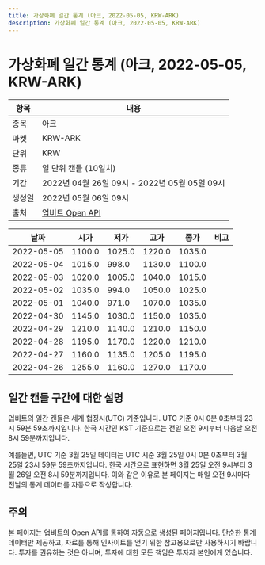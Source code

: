 ```yaml
---
title: 가상화폐 일간 통계 (아크, 2022-05-05, KRW-ARK)
description: 가상화폐 일간 통계 (아크, 2022-05-05, KRW-ARK)
---
```



가상화폐 일간 통계 (아크, 2022-05-05, KRW-ARK)
===

|항목|내용|
|--|--|
|종목|아크|
|마켓|KRW-ARK|
|단위|KRW|
|종류|일 단위 캔들 (10일치)|
|기간|2022년 04월 26일 09시 - 2022년 05월 05일 09시|
|생성일|2022년 05월 06일 09시|
|출처|[업비트 Open API](https://docs.upbit.com)|


|날짜|시가|저가|고가|종가|비고|
|--|--|--|--|--|--|
|2022-05-05|1100.0|1025.0|1220.0|1035.0|    |
|2022-05-04|1015.0|998.0|1130.0|1100.0|    |
|2022-05-03|1020.0|1005.0|1040.0|1015.0|    |
|2022-05-02|1035.0|994.0|1050.0|1025.0|    |
|2022-05-01|1040.0|971.0|1070.0|1035.0|    |
|2022-04-30|1145.0|1030.0|1150.0|1035.0|    |
|2022-04-29|1210.0|1140.0|1210.0|1150.0|    |
|2022-04-28|1195.0|1170.0|1220.0|1210.0|    |
|2022-04-27|1160.0|1135.0|1205.0|1195.0|    |
|2022-04-26|1255.0|1160.0|1270.0|1170.0|    |


일간 캔들 구간에 대한 설명
---


업비트의 일간 캔들은 세계 협정시(UTC) 기준입니다. 
UTC 기준 0시 0분 0초부터 23시 59분 59초까지입니다. 
한국 시간인 KST 기준으로는 전일 오전 9시부터 다음날 오전 8시 59분까지입니다. 


예를들면, UTC 기준 3월 25일 데이터는 UTC 시준 3월 25일 0시 0분 0초부터 3월 25일 23시 59분 59초까지입니다. 
한국 시간으로 표현하면 3월 25일 오전 9시부터 3월 26일 오전 8시 59분까지입니다. 
이와 같은 이유로 본 페이지는 매일 오전 9시마다 전날의 통계 데이터를 자동으로 작성합니다. 


주의
---


본 페이지는 업비트의 Open API를 통하여 자동으로 생성된 페이지입니다. 
단순한 통계 데이터만 제공하고, 자료를 통해 인사이트를 얻기 위한 참고용으로만 사용하시기 바랍니다. 
투자를 권유하는 것은 아니며, 투자에 대한 모든 책임은 투자자 본인에게 있습니다. 

